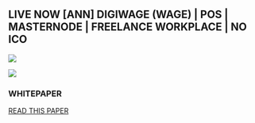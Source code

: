 ## LIVE NOW [ANN] DIGIWAGE (WAGE) | POS | MASTERNODE | FREELANCE WORKPLACE | NO ICO 

![](https://ip.bitcointalk.org/?u=https%3A%2F%2Fi.imgur.com%2FLBM9jwX.png&t=592&c=wIg2EhrCgZzdWg)

![](https://ip.bitcointalk.org/?u=https%3A%2F%2Fi.imgur.com%2FQd2jtET.png&t=592&c=20iH16kxPzzVIg)

### WHITEPAPER

[READ THIS PAPER](https://coin.digiwage.org/Digiwage_White_Paper_2.0.pdf)





